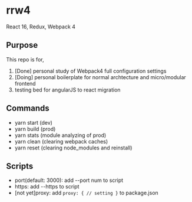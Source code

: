 # rrw4
React 16, Redux, Webpack 4

## Purpose
This repo is for,
  1. [Done] personal study of Webpack4 full configuration settings
  2. [Doing] personal boilerplate for normal archtecture and micro/modular frontend
  3. testing bed for angularJS to react migration

## Commands
  * yarn start (dev)
  * yarn build (prod)
  * yarn stats (module analyzing of prod)
  * yarn clean (clearing webpack caches)
  * yarn reset (clearing node_modules and reinstall)

## Scripts
  * port(default: 3000): add --port num to script
  * https: add --https to script
  * [not yet]proxy: add `proxy: { // setting }` to package.json